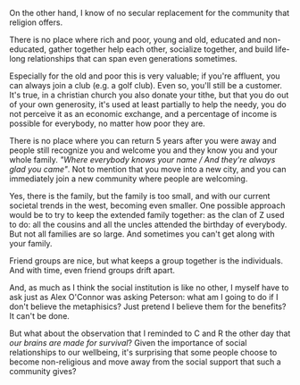
On the other hand, I know of no secular replacement for the community that religion offers.

There is no place where rich and poor, young and old, educated and non-educated, gather together help each other, socialize together, and build life-long relationships that can span even generations sometimes. 

Especially for the old and poor this is very valuable; if you're affluent, you can always join a club (e.g. a golf club). Even so, you'll still be a customer. It's true, in a christian church you also donate your tithe, but that you do out of your own generosity, it's used at least partially to help the needy, you do not perceive it as an economic exchange, and a percentage of income is possible for everybody,  no matter how poor they are.

There is no place where you can return 5 years after you were away and people still recognize you and welcome you and they know you and your whole family. *"Where everybody knows your name / And they're always glad you came"*. Not to mention that you move into a new city, and you can immediately join a new community where people are welcoming. 

Yes, there is the family, but the family is too small, and with our current societal trends in the west, becoming even smaller. One possible approach would be to try to keep the extended family together: as the clan of Z used to do: all the cousins and all the uncles attended the birthday of everybody. But not all families are so large. And sometimes you can't get along with your family. 

Friend groups are nice, but what keeps a group together is the individuals. And with time, even friend groups drift apart. 

And, as much as I think the social institution is like no other, I myself have to ask just as Alex O'Connor was asking Peterson: what am I going to do if I don't believe the metaphisics? Just pretend I believe them for the benefits? It can't be done.

But what about the observation that I reminded to C and R the other day that  *our brains are made for survival*? Given the importance of social relationships to our wellbeing, it's surprising that some people choose to become non-religious and move away from the social support that such a community gives?